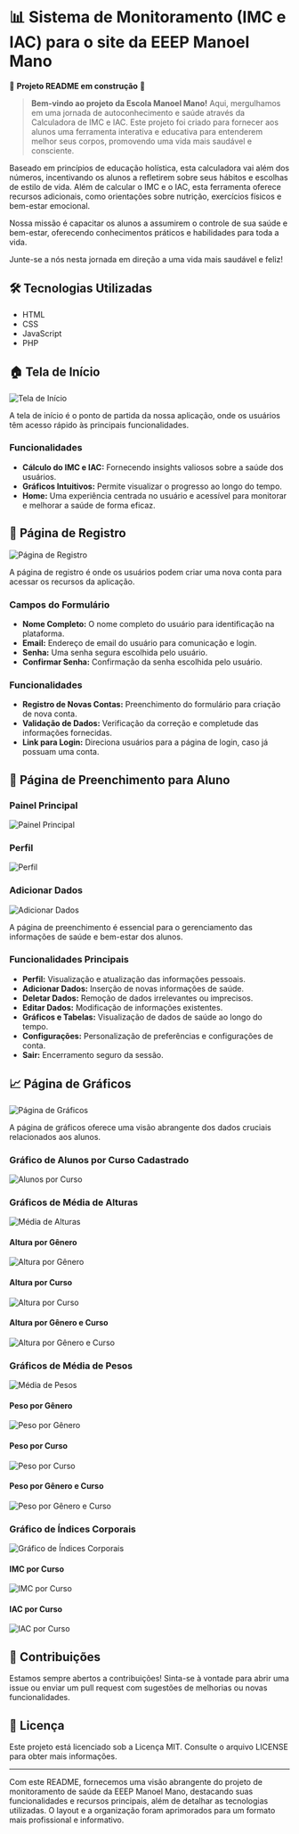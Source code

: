 # 📊 Sistema de Monitoramento (IMC e IAC) para o site da EEEP Manoel Mano
🚧 **Projeto README em construção** 🚧

> **Bem-vindo ao projeto da Escola Manoel Mano!** Aqui, mergulhamos em uma jornada de autoconhecimento e saúde através da Calculadora de IMC e IAC. Este projeto foi criado para fornecer aos alunos uma ferramenta interativa e educativa para entenderem melhor seus corpos, promovendo uma vida mais saudável e consciente.

Baseado em princípios de educação holística, esta calculadora vai além dos números, incentivando os alunos a refletirem sobre seus hábitos e escolhas de estilo de vida. Além de calcular o IMC e o IAC, esta ferramenta oferece recursos adicionais, como orientações sobre nutrição, exercícios físicos e bem-estar emocional.

Nossa missão é capacitar os alunos a assumirem o controle de sua saúde e bem-estar, oferecendo conhecimentos práticos e habilidades para toda a vida.

Junte-se a nós nesta jornada em direção a uma vida mais saudável e feliz!

## 🛠 Tecnologias Utilizadas
- HTML
- CSS
- JavaScript
- PHP

## 🏠 Tela de Início

![Tela de Início](https://github.com/guxtavobandeira/sist_imc_ef/assets/129344687/21bdc0f6-8e9e-4e92-99c0-28512dd5c944)

A tela de início é o ponto de partida da nossa aplicação, onde os usuários têm acesso rápido às principais funcionalidades.

### Funcionalidades
- **Cálculo do IMC e IAC:** Fornecendo insights valiosos sobre a saúde dos usuários.
- **Gráficos Intuitivos:** Permite visualizar o progresso ao longo do tempo.
- **Home:** Uma experiência centrada no usuário e acessível para monitorar e melhorar a saúde de forma eficaz.

## 📝 Página de Registro

![Página de Registro](https://github.com/guxtavobandeira/sist_imc_ef/assets/129344687/33f82f5c-a426-498e-a68e-6056ec92ba26)

A página de registro é onde os usuários podem criar uma nova conta para acessar os recursos da aplicação. 

### Campos do Formulário
- **Nome Completo:** O nome completo do usuário para identificação na plataforma.
- **Email:** Endereço de email do usuário para comunicação e login.
- **Senha:** Uma senha segura escolhida pelo usuário.
- **Confirmar Senha:** Confirmação da senha escolhida pelo usuário.

### Funcionalidades
- **Registro de Novas Contas:** Preenchimento do formulário para criação de nova conta.
- **Validação de Dados:** Verificação da correção e completude das informações fornecidas.
- **Link para Login:** Direciona usuários para a página de login, caso já possuam uma conta.

## 👤 Página de Preenchimento para Aluno

### Painel Principal

![Painel Principal](https://github.com/guxtavobandeira/sist_imc_ef/assets/129344687/02347ae6-74b1-4fb1-b73c-5be264efb20f)

### Perfil

![Perfil](https://github.com/guxtavobandeira/sist_imc_ef/assets/129344687/45896fa2-78e6-4e13-b737-55f85e4b47f2)

### Adicionar Dados

![Adicionar Dados](https://github.com/guxtavobandeira/sist_imc_ef/assets/129344687/eb2e7f94-ce6a-4c14-bf9e-38ac485eb54a)

A página de preenchimento é essencial para o gerenciamento das informações de saúde e bem-estar dos alunos. 

### Funcionalidades Principais
- **Perfil:** Visualização e atualização das informações pessoais.
- **Adicionar Dados:** Inserção de novas informações de saúde.
- **Deletar Dados:** Remoção de dados irrelevantes ou imprecisos.
- **Editar Dados:** Modificação de informações existentes.
- **Gráficos e Tabelas:** Visualização de dados de saúde ao longo do tempo.
- **Configurações:** Personalização de preferências e configurações de conta.
- **Sair:** Encerramento seguro da sessão.

## 📈 Página de Gráficos

![Página de Gráficos](https://github.com/guxtavobandeira/sist_imc_ef/assets/129344687/621a0008-9c7e-4bdf-942e-08aaa0b869d0)

A página de gráficos oferece uma visão abrangente dos dados cruciais relacionados aos alunos.

### Gráfico de Alunos por Curso Cadastrado

![Alunos por Curso](https://github.com/guxtavobandeira/sist_imc_ef/assets/129344687/7c271b03-b250-465b-ac59-7cc744b31b5c)

### Gráficos de Média de Alturas

![Média de Alturas](https://github.com/guxtavobandeira/sist_imc_ef/assets/129344687/f04edea5-6f60-4b52-ad2e-fdd054d69681)

#### Altura por Gênero

![Altura por Gênero](https://github.com/guxtavobandeira/sist_imc_ef/assets/129344687/c09d29b5-ded7-42f7-a2d0-51385c4c08c5)

#### Altura por Curso

![Altura por Curso](https://github.com/guxtavobandeira/sist_imc_ef/assets/129344687/97bd2f73-6f6f-43d6-879e-f370f698b489)

#### Altura por Gênero e Curso

![Altura por Gênero e Curso](https://github.com/guxtavobandeira/sist_imc_ef/assets/129344687/10c64206-9b2a-49ae-a8d1-eac78ccac19a)

### Gráficos de Média de Pesos

![Média de Pesos](https://github.com/guxtavobandeira/sist_imc_ef/assets/129344687/2b5e21bf-c6af-4673-a102-63643d2121e2)

#### Peso por Gênero

![Peso por Gênero](https://github.com/guxtavobandeira/sist_imc_ef/assets/129344687/50b0286f-959b-418b-ab20-a3fde6c6b314)

#### Peso por Curso

![Peso por Curso](https://github.com/guxtavobandeira/sist_imc_ef/assets/129344687/9645eb3d-5347-45e0-a396-725759e15223)

#### Peso por Gênero e Curso

![Peso por Gênero e Curso](https://github.com/guxtavobandeira/sist_imc_ef/assets/129344687/d1a4a673-e923-4747-98e7-d54594dee90b)

### Gráfico de Índices Corporais

![Gráfico de Índices Corporais](https://github.com/guxtavobandeira/sist_imc_ef/assets/129344687/b7c4236d-0aef-4e95-b2a0-7ab8a5594d29)

#### IMC por Curso

![IMC por Curso](https://github.com/guxtavobandeira/sist_imc_ef/assets/129344687/eae371ff-7b84-4d8c-a518-5762836928e8)

#### IAC por Curso

![IAC por Curso](https://github.com/guxtavobandeira/sist_imc_ef/assets/129344687/3bdb172f-ff95-4a5e-bf55-de6e7195492d)

## 💬 Contribuições
Estamos sempre abertos a contribuições! Sinta-se à vontade para abrir uma issue ou enviar um pull request com sugestões de melhorias ou novas funcionalidades.

## 📄 Licença
Este projeto está licenciado sob a Licença MIT. Consulte o arquivo LICENSE para obter mais informações.

---

Com este README, fornecemos uma visão abrangente do projeto de monitoramento de saúde da EEEP Manoel Mano, destacando suas funcionalidades e recursos principais, além de detalhar as tecnologias utilizadas. O layout e a organização foram aprimorados para um formato mais profissional e informativo.

